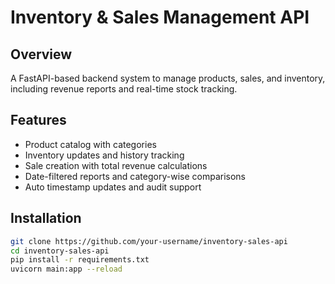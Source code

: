 # Inventory & Sales Management API

## Overview
A FastAPI-based backend system to manage products, sales, and inventory, including revenue reports and real-time stock tracking.

## Features
- Product catalog with categories
- Inventory updates and history tracking
- Sale creation with total revenue calculations
- Date-filtered reports and category-wise comparisons
- Auto timestamp updates and audit support

## Installation
```bash
git clone https://github.com/your-username/inventory-sales-api
cd inventory-sales-api
pip install -r requirements.txt
uvicorn main:app --reload
